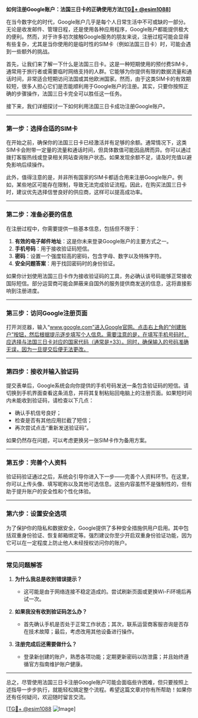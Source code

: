 **如何注册Google账户：法国三日卡的正确使用方法[[TG💪+ @esim1088](https://t.me/s/esim1088)]**

在当今数字化的时代，Google账户几乎是每个人日常生活中不可或缺的一部分。无论是收发邮件、管理日程，还是使用各种应用程序，Google账户都能提供极大的便利。然而，对于许多初次接触Google服务的朋友来说，注册过程可能会显得有些复杂，尤其是当你使用的是临时性的SIM卡（例如法国三日卡）时，可能会遇到一些额外的挑战。

首先，让我们来了解一下什么是法国三日卡。这是一种短期使用的预付费SIM卡，通常用于旅行者或需要临时网络支持的人群。它能够为你提供有限的数据流量和通话时间，非常适合短期访问法国或其他欧洲国家。然而，由于这类SIM卡的有效期较短，很多人担心它们是否能顺利用于Google账户的注册。其实，只要你按照正确的步骤操作，法国三日卡完全可以胜任这一任务。

接下来，我们详细探讨一下如何利用法国三日卡成功注册Google账户。

---

### 第一步：选择合适的SIM卡

在开始之前，确保你的法国三日卡已经激活并有足够的余额。通常情况下，这类SIM卡会附带一定量的流量和通话时间，但具体数值可能因品牌而异。你可以通过拨打客服热线或登录相关网站查询账户状态。如果发现余额不足，请及时充值以避免影响后续操作。

此外，值得注意的是，并非所有国家的SIM卡都适合用来注册Google账户。例如，某些地区可能存在限制，导致无法完成验证流程。因此，在购买法国三日卡时，建议优先选择信誉良好的供应商，这样可以提高成功率。

---

### 第二步：准备必要的信息

在注册过程中，你需要提供一些基本信息，包括但不限于：

1. **有效的电子邮件地址**：这是你未来登录Google账户的主要方式之一。
2. **手机号码**：用于接收验证码短信。
3. **密码**：设置一个强度较高的密码，包含字母、数字以及特殊字符。
4. **安全问题答案**：用于找回密码时的身份验证。

如果你计划使用法国三日卡作为接收验证码的工具，务必确认该号码能够正常接收国际短信。部分运营商可能会屏蔽来自国外的服务提供商发送的信息，这将直接影响到注册进度。

---

### 第三步：访问Google注册页面

打开浏览器，输入“www.google.com”进入Google官网。点击右上角的“创建账户”按钮，然后根据提示逐步填写个人信息。需要注意的是，在填写手机号码时，应选择与法国三日卡对应的国家代码（通常是+33）。同时，确保输入的号码准确无误，因为一旦提交后便无法更改。

---

### 第四步：接收并输入验证码

提交表单后，Google系统会向你提供的手机号码发送一条包含验证码的短信。请切换到手机界面查看这条消息，并将其复制粘贴回电脑上的注册页面。如果短时间内未能收到验证码，请检查以下几点：

- 确认手机信号良好；
- 检查是否有其他应用拦截了短信；
- 再次尝试点击“重新发送验证码”。

如果仍然存在问题，可以考虑更换另一张SIM卡作为备用方案。

---

### 第五步：完善个人资料

验证码验证通过之后，系统会引导你进入下一步——完善个人资料环节。在这里，你可以上传头像、填写昵称以及其他可选信息。这些内容虽然不是强制性的，但有助于提升账户的安全性和个性化体验。

---

### 第六步：设置安全选项

为了保护你的隐私和数据安全，Google提供了多种安全措施供用户启用。其中包括双重身份验证、恢复邮箱绑定等。强烈建议你至少开启双重身份验证功能，因为它可以在一定程度上防止他人未经授权访问你的账户。

---

### 常见问题解答

1. **为什么我总是收到错误提示？**
   - 这可能是由于网络连接不稳定造成的。尝试刷新页面或更换Wi-Fi环境后再试一次。

2. **如果我没有收到验证码怎么办？**
   - 首先确认手机是否处于正常工作状态；其次，联系运营商客服咨询是否存在技术故障；最后，考虑改用其他设备进行操作。

3. **注册完成后还需要做什么？**
   - 登录新创建的账户，熟悉各项功能；定期更新密码以防泄露；并且始终遵循官方指南维护账户健康。

---

总之，尽管使用法国三日卡注册Google账户可能会面临些许困难，但只要按照上述指导一步步执行，就能轻松搞定整个流程。希望这篇文章对你有所帮助！如果你还有任何疑问，欢迎随时留言交流。

[[TG💪+ @esim1088](https://t.me/s/esim1088) ![Image](https://i.postimg.cc/4NQfJmqS/Snipaste-2025-05-13-00-14-12.png)]